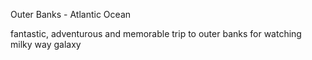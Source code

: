 Outer Banks - Atlantic Ocean
<!--more-->
fantastic, adventurous and memorable trip to outer banks for watching milky way galaxy